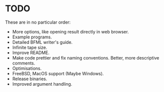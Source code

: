 # TODO
These are in no particular order:
- More options, like opening result directly in web browser.
- Example programs.
- Detailed BFML writer's guide.
- Infinite tape size.
- Improve README.
- Make code prettier and fix naming conventions. Better, more descriptive comments.
- Optimisations.
- FreeBSD, MacOS support (Maybe Windows).
- Release binaries.
- Improved argument handling.